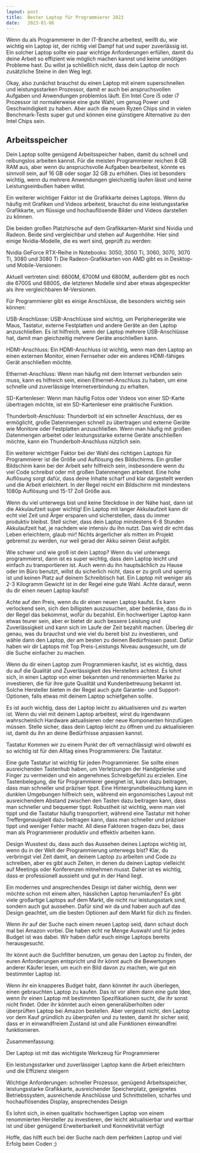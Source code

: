 ```yaml
---
layout: post
title:  Bester Laptop für Programmierer 2023
date:   2023-01-06
---
```


Wenn du als Programmierer in der IT-Branche arbeitest, weißt du, wie wichtig ein Laptop ist, der richtig viel Dampf hat und super zuverlässig ist. Ein solcher Laptop sollte ein paar wichtige Anforderungen erfüllen, damit du deine Arbeit so effizient wie möglich machen kannst und keine unnötigen Probleme hast. Du willst ja schließlich nicht, dass dein Laptop dir noch zusätzliche Steine in den Weg legt.

Okay, also zunächst brauchst du einen Laptop mit einem superschnellen und leistungsstarken Prozessor, damit er auch bei anspruchsvollen Aufgaben und Anwendungen problemlos läuft. Ein Intel Core i5 oder i7 Prozessor ist normalerweise eine gute Wahl, um genug Power und Geschwindigkeit zu haben. Aber auch die neuen Ryzen Chips sind in vielen Benchmark-Tests super gut und können eine günstigere Alternative zu den Intel Chips sein.

## Arbeitsspeicher

Dein Laptop sollte genügend Arbeitsspeicher haben, damit du schnell und reibungslos arbeiten kannst. Für die meisten Programmierer reichen 8 GB RAM aus, aber wenn du anspruchsvolle Aufgaben bearbeitest, könnte es sinnvoll sein, auf 16 GB oder sogar 32 GB zu erhöhen. Dies ist besonders wichtig, wenn du mehrere Anwendungen gleichzeitig laufen lässt und keine Leistungseinbußen haben willst.

Ein weiterer wichtiger Faktor ist die Grafikkarte deines Laptops. Wenn du häufig mit Grafiken und Videos arbeitest, brauchst du eine leistungsstarke Grafikkarte, um flüssige und hochauflösende Bilder und Videos darstellen zu können.

Die beiden großen Platzhirsche auf dem Grafikkarten-Markt sind Nvidia und Radeon. Beide sind vergleichbar und stehen auf Augenhöhe. Hier sind einige Nvidia-Modelle, die es wert sind, geprüft zu werden:

Nvidia GeForce RTX-Reihe in Notebooks: 3050, 3050 Ti, 3060, 3070, 3070 Ti, 3080 und 3080 Ti
Die Radeon-Grafikkarten von AMD gibt es in Desktop- und Mobile-Versionen:

Aktuell vertreten sind: 6600M, 6700M und 6800M, außerdem gibt es noch die 6700S und 6800S, die letzteren Modelle sind aber etwas abgespeckter als ihre vergleichbaren M-Versionen.

Für Programmierer gibt es einige Anschlüsse, die besonders wichtig sein können:

USB-Anschlüsse: USB-Anschlüsse sind wichtig, um Peripheriegeräte wie Maus, Tastatur, externe Festplatten und andere Geräte an den Laptop anzuschließen. Es ist hilfreich, wenn der Laptop mehrere USB-Anschlüsse hat, damit man gleichzeitig mehrere Geräte anschließen kann.

HDMI-Anschluss: Ein HDMI-Anschluss ist wichtig, wenn man den Laptop an einen externen Monitor, einen Fernseher oder ein anderes HDMI-fähiges Gerät anschließen möchte.

Ethernet-Anschluss: Wenn man häufig mit dem Internet verbunden sein muss, kann es hilfreich sein, einen Ethernet-Anschluss zu haben, um eine schnelle und zuverlässige Internetverbindung zu erhalten.

SD-Kartenleser: Wenn man häufig Fotos oder Videos von einer SD-Karte übertragen möchte, ist ein SD-Kartenleser eine praktische Funktion.

Thunderbolt-Anschluss: Thunderbolt ist ein schneller Anschluss, der es ermöglicht, große Datenmengen schnell zu übertragen und externe Geräte wie Monitore oder Festplatten anzuschließen. Wenn man häufig mit großen Datenmengen arbeitet oder leistungsstarke externe Geräte anschließen möchte, kann ein Thunderbolt-Anschluss nützlich sein.


Ein weiterer wichtiger Faktor bei der Wahl des richtigen Laptops für Programmierer ist die Größe und Auflösung des Bildschirms. Ein großer Bildschirm kann bei der Arbeit sehr hilfreich sein, insbesondere wenn du viel Code schreibst oder mit großen Datenmengen arbeitest. Eine hohe Auflösung sorgt dafür, dass deine Inhalte scharf und klar dargestellt werden und die Arbeit erleichtert. In der Regel reicht ein Bildschirm mit mindestens 1080p Auflösung und 15-17 Zoll Größe aus.

Wenn du viel unterwegs bist und keine Steckdose in der Nähe hast, dann ist die Akkulaufzeit super wichtig! Ein Laptop mit langer Akkulaufzeit kann dir echt viel Zeit und Ärger ersparen und sicherstellen, dass du immer produktiv bleibst. Stell sicher, dass dein Laptop mindestens 6-8 Stunden Akkulaufzeit hat, je nachdem wie intensiv du ihn nutzt. Das wird dir echt das Leben erleichtern, glaub mir! Nichts ärgerlicher als mitten im Projekt gebremst zu werden, nur weil gerad der Akku seinen Geist aufgibt.

Wie schwer und wie groß ist dein Laptop? Wenn du viel unterwegs programmierst, dann ist es super wichtig, dass dein Laptop leicht und einfach zu transportieren ist. Auch wenn du ihn hauptsächlich zu Hause oder im Büro benutzt, willst du sicherlich nicht, dass er zu groß und sperrig ist und keinen Platz auf deinem Schreibtisch hat. Ein Laptop mit weniger als 2-3 Kilogramm Gewicht  ist in der Regel eine gute Wahl. Achte darauf, wenn du dir einen neuen Laptop kaufst!

Achte auf den Preis, wenn du dir einen neuen Laptop kaufst. Es kann verlockend sein, sich den billigsten auszusuchen, aber bedenke, dass du in der Regel das bekommst, wofür du bezahlst. Ein hochwertiger Laptop kann etwas teurer sein, aber er bietet dir auch bessere Leistung und Zuverlässigkeit und kann sich im Laufe der Zeit bezahlt machen. Überleg dir genau, was du brauchst und wie viel du bereit bist zu investieren, und wähle dann den Laptop, der am besten zu deinen Bedürfnissen passt. Dafür haben wir dir Laptops mit Top Preis-Leistungs Niveau ausgesucht, um dir die Suche einfacher zu machen.


Wenn du dir einen Laptop zum Programmieren kaufst, ist es wichtig, dass du auf die Qualität und Zuverlässigkeit des Herstellers achtest. Es lohnt sich, in einen Laptop von einer bekannten und renommierten Marke zu investieren, die für ihre gute Qualität und Kundenbetreuung bekannt ist. Solche Hersteller bieten in der Regel auch gute Garantie- und Support-Optionen, falls etwas mit deinem Laptop schiefgehen sollte.

Es ist auch wichtig, dass der Laptop leicht zu aktualisieren und zu warten ist. Wenn du viel mit deinem Laptop arbeitest, wirst du irgendwann wahrscheinlich Hardware aktualisieren oder neue Komponenten hinzufügen müssen. Stelle sicher, dass dein Laptop leicht zu öffnen und zu aktualisieren ist, damit du ihn an deine Bedürfnisse anpassen kannst.


Tastatur
Kommen wir zu einem Punkt der oft vernachlässigt wird obwohl es so wichtig ist für den Alltag eines Programmierers: Die Tastatur. 

Eine gute Tastatur ist wichtig für jeden Programmierer. Sie sollte einen ausreichenden Tastenhub haben, um Verletzungen der Handgelenke und Finger zu vermeiden und ein angenehmes Schreibgefühl zu erzielen. Eine Tastenbelegung, die für Programmierer geeignet ist, kann dazu beitragen, dass man schneller und präziser tippt. Eine Hintergrundbeleuchtung kann in dunklen Umgebungen hilfreich sein, während ein ergonomisches Layout mit ausreichendem Abstand zwischen den Tasten dazu beitragen kann, dass man schneller und bequemer tippt. Robustheit ist wichtig, wenn man viel tippt und die Tastatur häufig transportiert, während eine Tastatur mit hoher Treffergenauigkeit dazu beitragen kann, dass man schneller und präziser tippt und weniger Fehler macht. All diese Faktoren tragen dazu bei, dass man als Programmierer produktiv und effektiv arbeiten kann.

Design
Wusstest du, dass auch das Aussehen deines Laptops wichtig ist, wenn du in der Welt der Programmierung unterwegs bist? Klar, du verbringst viel Zeit damit, an deinem Laptop zu arbeiten und Code zu schreiben, aber es gibt auch Zeiten, in denen du deinen Laptop vielleicht auf Meetings oder Konferenzen mitnehmen musst. Daher ist es wichtig, dass er professionell aussieht und gut in der Hand liegt.

Ein modernes und ansprechendes Design ist daher wichtig, denn wer möchte schon mit einem alten, hässlichen Laptop herumlaufen? Es gibt viele großartige Laptops auf dem Markt, die nicht nur leistungsstark sind, sondern auch gut aussehen. Dafür sind wir da und haben auch auf das Design geachtet, um die besten Optionen auf dem Markt für dich zu finden.



Wenn ihr auf der Suche nach einem neuen Laptop seid, dann schaut doch mal bei Amazon vorbei. Die haben echt ne Menge Auswahl und für jedes Budget ist was dabei. Wir haben dafür euch einige Laptops bereits  herausgesucht.

Ihr könnt auch die Suchfilter benutzen, um genau den Laptop zu finden, der euren Anforderungen entspricht und ihr könnt auch die Bewertungen anderer Käufer lesen, um euch ein Bild davon zu machen, wie gut ein bestimmter Laptop ist. 

Wenn ihr ein knapperes Budget habt, dann könntet ihr auch überlegen, einen gebrauchten Laptop zu kaufen. Das ist vor allem dann eine gute Idee, wenn ihr einen Laptop mit bestimmten Spezifikationen sucht, die ihr sonst nicht findet. Oder ihr könntet auch einen generalüberholten oder überprüften Laptop bei Amazon bestellen. Aber vergesst nicht, den Laptop vor dem Kauf gründlich zu überprüfen und zu testen, damit ihr sicher seid, dass er in einwandfreiem Zustand ist und alle Funktionen einwandfrei funktionieren.

Zusammenfassung: 

Der Laptop ist mit das wichtigste Werkzeug für Programmierer

Ein leistungsstarker und zuverlässiger Laptop kann die Arbeit erleichtern und die Effizienz steigern

Wichtige Anforderungen: schneller Prozessor, genügend Arbeitsspeicher, leistungsstarke Grafikkarte, ausreichender Speicherplatz, geeignetes Betriebssystem, ausreichende Anschlüsse und Schnittstellen, scharfes und hochauflösendes Display, ansprechendes Design

Es lohnt sich, in einen qualitativ hochwertigen Laptop von einem renommierten Hersteller zu investieren, der leicht aktualisierbar und wartbar ist und über genügend Erweiterbarkeit und Konnektivität verfügt

Hoffe, das hilft euch bei der Suche nach dem perfekten Laptop und viel Erfolg beim Coden ;)